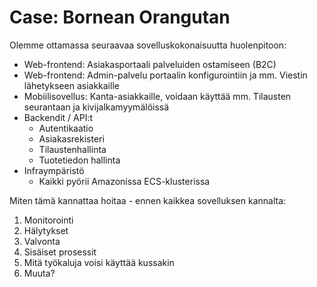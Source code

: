 # Case: Bornean Orangutan

Olemme ottamassa seuraavaa sovelluskokonaisuutta huolenpitoon:
* Web-frontend: Asiakasportaali palveluiden ostamiseen (B2C)
* Web-frontend: Admin-palvelu portaalin konfigurointiin ja mm. Viestin lähetykseen asiakkaille
* Mobiilisovellus: Kanta-asiakkaille, voidaan käyttää mm. Tilausten seurantaan ja kivijalkamyymälöissä
* Backendit / API:t
  * Autentikaatio
  * Asiakasrekisteri
  * Tilaustenhallinta
  * Tuotetiedon hallinta
* Infraympäristö
  * Kaikki pyörii Amazonissa ECS-klusterissa


Miten tämä kannattaa hoitaa - ennen kaikkea sovelluksen kannalta:
1. Monitorointi
2. Hälytykset
3. Valvonta
4. Sisäiset prosessit
5. Mitä työkaluja voisi käyttää kussakin
6. Muuta?